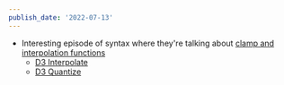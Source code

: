 ```yaml
---
publish_date: '2022-07-13'
---
```

- Interesting episode of syntax where they're talking about [clamp and interpolation functions](https://syntax.fm/show/482/clamp-and-interpolate)
	- [D3 Interpolate](https://observablehq.com/collection/@d3/d3-interpolate)
	- [D3 Quantize](https://observablehq.com/@d3/d3-quantize)
